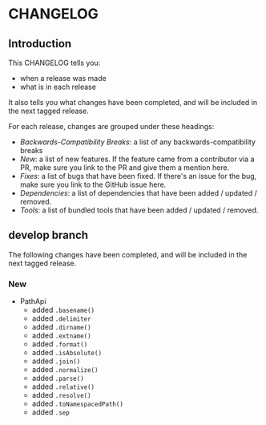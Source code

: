 # CHANGELOG

## Introduction

This CHANGELOG tells you:

* when a release was made
* what is in each release

It also tells you what changes have been completed, and will be included in the next tagged release.

For each release, changes are grouped under these headings:

* _Backwards-Compatibility Breaks_: a list of any backwards-compatibility breaks
* _New_: a list of new features. If the feature came from a contributor via a PR, make sure you link to the PR and give them a mention here.
* _Fixes_: a list of bugs that have been fixed. If there's an issue for the bug, make sure you link to the GitHub issue here.
* _Dependencies_: a list of dependencies that have been added / updated / removed.
* _Tools_: a list of bundled tools that have been added / updated / removed.

## develop branch

The following changes have been completed, and will be included in the next tagged release.

### New

* PathApi
  - added `.basename()`
  - added `.delimiter`
  - added `.dirname()`
  - added `.extname()`
  - added `.format()`
  - added `.isAbsolute()`
  - added `.join()`
  - added `.normalize()`
  - added `.parse()`
  - added `.relative()`
  - added `.resolve()`
  - added `.toNamespacedPath()`
  - added `.sep`